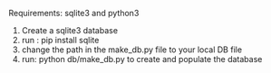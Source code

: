 Requirements: sqlite3 and python3

1) Create a sqlite3 database
2) run : pip install sqlite
3) change the path in the make_db.py file to your local DB file
4) run: python db/make_db.py to create and populate the database